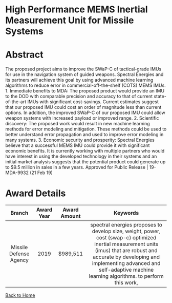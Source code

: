 
High Performance MEMS Inertial Measurement Unit for Missile Systems
===================================================================

# Abstract


The proposed project aims to improve the SWaP-C of tactical-grade IMUs for use in the navigation system of guided weapons. Spectral Energies and its partners will achieve this goal by using advanced machine learning algorithms to reduce error in commercial-off-the-shelf (COTS) MEMS IMUs. 1. Immediate benefits to MDA: The proposed product would provide an IMU to the DOD with comparable precision and accuracy to that of current state-of-the-art IMUs with significant cost-savings. Current estimates suggest that our proposed IMU could cost an order of magnitude less than current options. In addition, the improved SWaP-C of our proposed IMU could allow weapon systems with increased payload or improved range. 2. Scientific discovery: The proposed work would result in new machine learning methods for error modeling and mitigation. These methods could be used to better understand error propagation and used to improve error modeling in many systems. 3. Economic security and prosperity: Spectral Energies believe that a successful MEMS IMU could provide it with significant economic benefits. It is currently working with multiple partners who would have interest in using the developed technology in their systems and an initial market analysis suggests that the potential product could generate up to $9.5 million in sales in a few years. Approved for Public Release | 19-MDA-9932 (21 Feb 19)  

# Award Details

|Branch|Award Year|Award Amount|Keywords|
| :---: | :---: | :---: | :---: |
|Missile Defense Agency|2019|$989,511|spectral energies proposes to develop size, weight, power, cost (swap-c) optimized inertial measurement units (imus) that are robust and accurate by developing and implementing advanced and self-adaptive machine learning algorithms. to perform this work, |
  
  


[Back to Home](https://github.com/chrischow/dod_sbir_awards#1166)